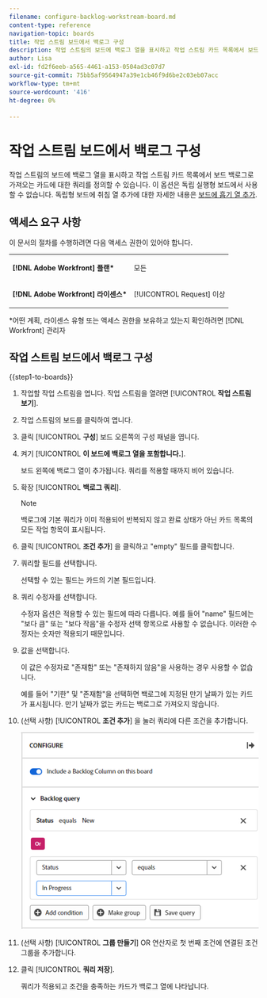 ```yaml
---
filename: configure-backlog-workstream-board.md
content-type: reference
navigation-topic: boards
title: 작업 스트림 보드에서 백로그 구성
description: 작업 스트림의 보드에 백로그 열을 표시하고 작업 스트림 카드 목록에서 보드 백로그로 가져오는 카드에 대한 쿼리를 정의할 수 있습니다.
author: Lisa
exl-id: fd2f6eeb-a565-4461-a153-0504ad3c07d7
source-git-commit: 75bb5af9564947a39e1cb46f9d6be2c03eb07acc
workflow-type: tm+mt
source-wordcount: '416'
ht-degree: 0%

---
```


# 작업 스트림 보드에서 백로그 구성

작업 스트림의 보드에 백로그 열을 표시하고 작업 스트림 카드 목록에서 보드 백로그로 가져오는 카드에 대한 쿼리를 정의할 수 있습니다. 이 옵션은 독립 실행형 보드에서 사용할 수 없습니다. 독립형 보드에 취침 열 추가에 대한 자세한 내용은 [보드에 흡기 열 추가](/help/quicksilver/agile/use-boards-agile-planning-tools/add-intake-column-to-board.md).

## 액세스 요구 사항

이 문서의 절차를 수행하려면 다음 액세스 권한이 있어야 합니다.

<table style="table-layout:auto"> 
 <col> 
 </col> 
 <col> 
 </col> 
 <tbody> 
  <tr> 
   <td role="rowheader"><strong>[!DNL Adobe Workfront] 플랜*</strong></td> 
   <td> <p>모든</p> </td> 
  </tr> 
  <tr> 
   <td role="rowheader"><strong>[!DNL Adobe Workfront] 라이센스*</strong></td> 
   <td> <p>[!UICONTROL Request] 이상</p> </td> 
  </tr> 
 </tbody> 
</table>

&#42;어떤 계획, 라이센스 유형 또는 액세스 권한을 보유하고 있는지 확인하려면 [!DNL Workfront] 관리자

## 작업 스트림 보드에서 백로그 구성

{{step1-to-boards}}

1. 작업할 작업 스트림을 엽니다. 작업 스트림을 열려면 [!UICONTROL **작업 스트림 보기**].
1. 작업 스트림의 보드를 클릭하여 엽니다.
1. 클릭 [!UICONTROL **구성**] 보드 오른쪽의 구성 패널을 엽니다.
1. 켜기 [!UICONTROL **이 보드에 백로그 열을 포함합니다.**].

   보드 왼쪽에 백로그 열이 추가됩니다. 쿼리를 적용할 때까지 비어 있습니다.

1. 확장 [!UICONTROL **백로그 쿼리**].

   >[!NOTE]
   >
   >백로그에 기본 쿼리가 이미 적용되어 반복되지 않고 완료 상태가 아닌 카드 목록의 모든 작업 항목이 표시됩니다.

1. 클릭 [!UICONTROL **조건 추가**] 을 클릭하고 &quot;empty&quot; 필드를 클릭합니다.
1. 쿼리할 필드를 선택합니다.

   선택할 수 있는 필드는 카드의 기본 필드입니다.

1. 쿼리 수정자를 선택합니다.

   수정자 옵션은 적용할 수 있는 필드에 따라 다릅니다. 예를 들어 &quot;name&quot; 필드에는 &quot;보다 큼&quot; 또는 &quot;보다 작음&quot;을 수정자 선택 항목으로 사용할 수 없습니다. 이러한 수정자는 숫자만 적용되기 때문입니다.

1. 값을 선택합니다.

   이 값은 수정자로 &quot;존재함&quot; 또는 &quot;존재하지 않음&quot;을 사용하는 경우 사용할 수 없습니다.

   예를 들어 &quot;기한&quot; 및 &quot;존재함&quot;을 선택하면 백로그에 지정된 만기 날짜가 있는 카드가 표시됩니다. 만기 날짜가 없는 카드는 백로그로 가져오지 않습니다.

1. (선택 사항) [!UICONTROL **조건 추가**] 을 눌러 쿼리에 다른 조건을 추가합니다.

   ![백로그 쿼리](assets/backlog-query-wrkstrm-board.png)

1. (선택 사항) [!UICONTROL **그룹 만들기**] OR 연산자로 첫 번째 조건에 연결된 조건 그룹을 추가합니다.
1. 클릭 [!UICONTROL **쿼리 저장**].

   쿼리가 적용되고 조건을 충족하는 카드가 백로그 열에 나타납니다.
